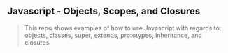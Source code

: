 ## Javascript - Objects, Scopes, and Closures
> This repo shows examples of how to use Javascript with regards to: objects, classes, super, extends, prototypes, inheritance, and closures.

